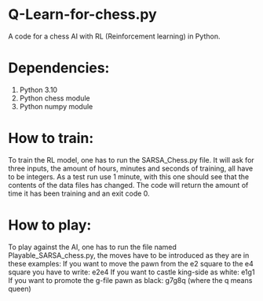 # Q-Learn-for-chess.py
A code for a chess AI with RL (Reinforcement learning) in Python.

# Dependencies:
1. Python 3.10
2. Python chess module
3. Python numpy module

# How to train:
To train the RL model, one has to run the SARSA_Chess.py file. It will ask for three inputs, the amount of hours, 
minutes and seconds of training, all have to be integers. As a test run use 1 minute, with this one should see that the 
contents of the data files has changed. 
The code will return the amount of time it has been training and an exit code 0.

# How to play:
To play against the AI, one has to run the file named Playable_SARSA_chess.py, the moves have to be introduced as they 
are in these examples:
If you want to move the pawn from the e2 square to the e4 square you have to write: e2e4
If you want to castle king-side as white: e1g1
If you want to promote the g-file pawn as black: g7g8q (where the q means queen)
